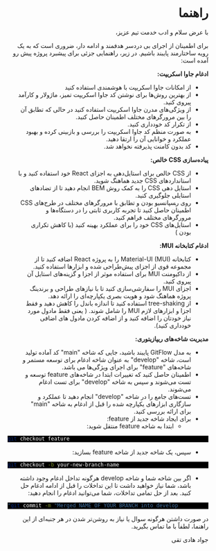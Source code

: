 <div dir="rtl" style="text-align:right; padding:10px 20px">

# راهنما

با عرض سلام و ادب خدمت تیم عزیز،

برای اطمینان از اجرای بی دردسر هدفمند و ادامه دار، ضروری است که به یک رویه ساختارمند پایبند باشیم. در زیر، راهنمایی جزئی برای پیشبرد پروژه پیش رو آمده است:

**ادغام جاوا اسکریپت:**

- از امکانات جاوا اسکریپت با هوشمندی استفاده کنید
- از بهترین روش‌ها برای نوشتن کد جاوا اسکریپت تمیز، ماژولار و کارآمد پیروی کنید.
- از ویژگی‌های مدرن جاوا اسکریپت استفاده کنید در حالی که تطابق آن را بین مرورگرهای مختلف اطمینان حاصل کنید.
- از تکرار کد خودداری کنید.
- به صورت منظم کد جاوا اسکریپت را بررسی و بازبینی کرده و بهبود عملکرد و خوانایی آن را ارتقا دهید.
- کد بدون کامنت پذیرفته نخواهد شد.

**پیاده‌سازی CSS خالص:**

- از CSS خالص برای استایل‌دهی به اجزای React خود استفاده کنید و با استانداردهای CSS جدید هماهنگ شوید.
- استایل دهی CSS را به کمک روش‌ BEM انجام دهید تا از تضادهای استایلی جلوگیری کنید.
- روی ر‍‍‍‍سپانسیو بودن و تطابق با مرورگرهای مختلف در طرح‌های CSS اطمینان حاصل کنید تا تجربه کاربری ثابتی را در دستگاه‌ها و مرورگرهای مختلف فراهم کنید.
- استایل‌های CSS خود را برای عملکرد بهینه کنید (با کاهش تکراری بودن )

**ادغام کتابخانه MUI:**

- کتابخانه Material-UI (MUI) را به پروژه React اضافه کنید تا از مجموعه قوی از اجزای پیش‌طراحی شده و ابزارها استفاده کنید.
- از داکیومنت MUI برای استفاده موثر از اجزا و گزینه‌های استایل آن پیروی کنید.
- اجزای MUI را سفارشی‌سازی کنید تا با نیازهای طراحی و برندینگ پروژه هماهنگ شود و هویت بصری یکپارچه‌ای را ارائه دهد.
- از tree-shaking استفاده کنید تا اندازه باندل را کاهش دهید و فقط اجزا و ابزارهای لازم MUI را شامل شوند. ( یعنی فقط مادول مورد نیاز خودتان را اضافه کنید و از اضافه کردن مادول های اضافی خودداری کنید).

**مدیریت شاخه‌های ریپازیتوری:**

- به مدل GitFlow پایبند باشید، جایی که شاخه "main" کد آماده تولید است، شاخه "develop" به عنوان شاخه ادغام برای توسعه مستمر و شاخه‌های "feature" برای اجرای ویژگی‌ها می باشد.
- اطمینان حاصل کنید که تغییرات ابتدا در شاخه‌های feature توسعه و تست می‌شوند و سپس به شاخه "develop" برای تست ادغام می‌شوند.
- تست‌های جامع را در شاخه "develop" انجام دهید تا عملکرد و سازگاری ابزارهای یکپارچه شده را قبل از ادغام به شاخه "main" برای ارائه بررسی کنید.
- برای ایجاد شاخه جدید از feature:
  - ابتدا به شاخه feature منتقل شوید:

<div style="text-align:left; color: white; background-color: black">

```bash
git checkout feature
```

</div>

- سپس، یک شاخه جدید از شاخه feature بسازید:

<div style="text-align:left; color: white; background-color: black">

```bash
git checkout -b your-new-branch-name
```

</div>

- اگر بین شاخه شما و شاخه develop هرگونه تداخل ادغام وجود داشته باشد، شما نیاز خواهید داشت تا این تداخلات را قبل از ادامه ادغام حل کنید. بعد از حل تمامی تداخلات، شما می‌توانید ادغام را انجام دهید:

<div style="text-align:left; color: white; background-color: black">

```bash
git commit -m "Merged NAME OF YOUR BRANCH into develop"
```

</div>

در صورت داشتن هرگونه سوال یا نیاز به روشن‌تر شدن در هر جنبه‌ای از این راهنما، لطفاً با ما تماس بگیرید.

جواد هادی تقی

</div>
